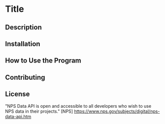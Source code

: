 # **Title**

## **Description**

## **Installation**

## **How to Use the Program**

## **Contributing**

## **License**
"NPS Data API is open and accessible to all developers who wish to use NPS data in their projects."
[NPS] https://www.nps.gov/subjects/digital/nps-data-api.htm
